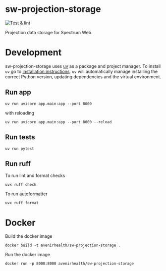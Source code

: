 # sw-projection-storage

[![Test & lint](https://github.com/AvenirHealth-org/sw-projection-storage/actions/workflows/test.yml/badge.svg?branch=main)](https://github.com/AvenirHealth-org/sw-projection-storage/actions/workflows/test.yml)

Projection data storage for Spectrum Web.

# Development

sw-projection-storage uses [uv](https://docs.astral.sh/uv/) as a package and project manager. To install `uv` go to [installation instructions](https://docs.astral.sh/uv/getting-started/installation/). `uv` will automatically manage installing the correct Python version, updating dependencies and the virtual environment.


## Run app

```
uv run uvicorn app.main:app --port 8000
```

with reloading

```
uv run uvicorn app.main:app --port 8000 --reload
```

## Run tests

```
uv run pytest
```

## Run ruff

To run lint and format checks

```
uvx ruff check
```

To run autoformatter

```
uvx ruff format
```

# Docker

Build the docker image

```
docker build -t avenirhealth/sw-projection-storage .
```

Run the docker image

```
docker run -p 8000:8000 avenirhealth/sw-projection-storage
```
